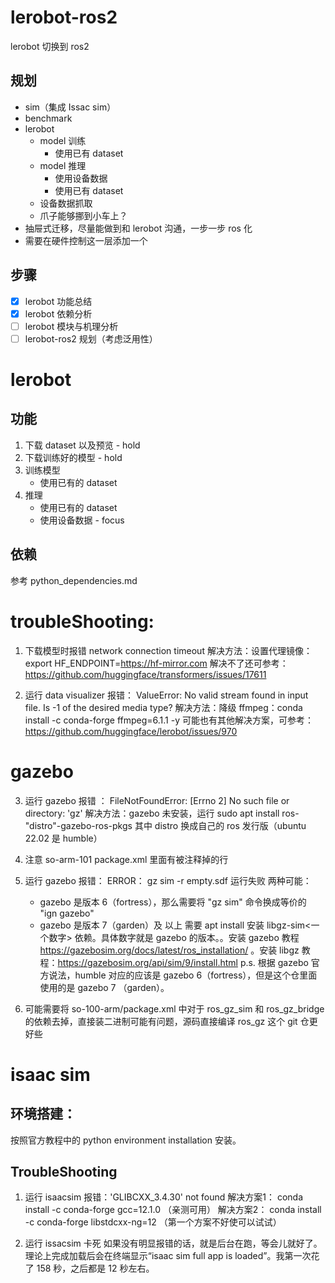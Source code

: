 # lerobot-ros2
lerobot 切换到 ros2 

## 规划
- sim（集成 Issac sim）
- benchmark
- lerobot
    - model 训练
        - 使用已有 dataset
    - model 推理
        - 使用设备数据
        - 使用已有 dataset
    - 设备数据抓取
    - 爪子能够挪到小车上？
- 抽屉式迁移，尽量能做到和 lerobot 沟通，一步一步 ros 化
- 需要在硬件控制这一层添加一个

## 步骤
- [X] lerobot 功能总结
- [X] lerobot 依赖分析
- [ ] lerobot 模块与机理分析
- [ ] lerobot-ros2 规划（考虑泛用性）

# lerobot 
## 功能
1. 下载 dataset 以及预览 - hold
2. 下载训练好的模型 - hold
3. 训练模型
    - 使用已有的 dataset
4. 推理
    - 使用已有的 dataset
    - 使用设备数据 - focus

## 依赖
参考 python_dependencies.md



# troubleShooting:
1. 下载模型时报错 network connection timeout
   解决方法：设置代理镜像：export HF_ENDPOINT=https://hf-mirror.com
            解决不了还可参考：https://github.com/huggingface/transformers/issues/17611

2. 运行 data visualizer 报错：
    ValueError: No valid stream found in input file. Is -1 of the desired media type?
    解决方法：降级 ffmpeg：conda install -c conda-forge ffmpeg=6.1.1 -y
            可能也有其他解决方案，可参考：https://github.com/huggingface/lerobot/issues/970

# gazebo
3. 运行 gazebo 报错 ：
    FileNotFoundError: [Errno 2] No such file or directory: 'gz'
    解决方法：gazebo 未安装，运行 sudo apt install ros-"distro"-gazebo-ros-pkgs 
    其中 distro 换成自己的 ros 发行版（ubuntu 22.02 是 humble）

4. 注意 so-arm-101 package.xml 里面有被注释掉的行

5. 运行 gazebo 报错：
    ERROR： gz sim -r empty.sdf 运行失败
两种可能：
    - gazebo 是版本 6（fortress），那么需要将 "gz sim" 命令换成等价的 "ign gazebo"
    - gazebo 是版本 7（garden）及 以上 需要 apt install 安装 libgz-sim<一个数字> 依赖。具体数字就是 gazebo 的版本。。安装 gazebo 教程 https://gazebosim.org/docs/latest/ros_installation/ 。安装 libgz 教程：https://gazebosim.org/api/sim/9/install.html
    p.s. 根据 gazebo 官方说法，humble 对应的应该是 gazebo 6（fortress），但是这个仓里面使用的是 gazebo 7 （garden）。


6. 可能需要将 so-100-arm/package.xml 中对于 ros_gz_sim 和 ros_gz_bridge 的依赖去掉，直接装二进制可能有问题，源码直接编译 ros_gz 这个 git 仓更好些

# isaac sim
## 环境搭建：
按照官方教程中的 python environment installation 安装。

## TroubleShooting
1. 运行 isaacsim 报错：'GLIBCXX_3.4.30' not found
解决方案1： conda install -c conda-forge gcc=12.1.0 （亲测可用）
解决方案2： conda install -c conda-forge libstdcxx-ng=12 （第一个方案不好使可以试试）

2. 运行 issacsim 卡死
如果没有明显报错的话，就是后台在跑，等会儿就好了。理论上完成加载后会在终端显示“isaac sim full app is loaded”。我第一次花了 158 秒，之后都是 12 秒左右。